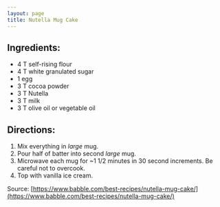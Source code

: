 ```yaml
---
layout: page
title: Nutella Mug Cake
---
```


## Ingredients:
- 4 T self-rising flour
- 4 T white granulated sugar
- 1 egg
- 3 T cocoa powder
- 3 T Nutella
- 3 T milk
- 3 T olive oil or vegetable oil

## Directions:
1. Mix everything in *large* mug. 
2. Pour half of batter into second *large* mug. 
3. Microwave each mug for ~1 1/2 minutes in 30 second increments. Be careful not to overcook. 
4. Top with vanilla ice cream. 

Source: [https://www.babble.com/best-recipes/nutella-mug-cake/](https://www.babble.com/best-recipes/nutella-mug-cake/)
